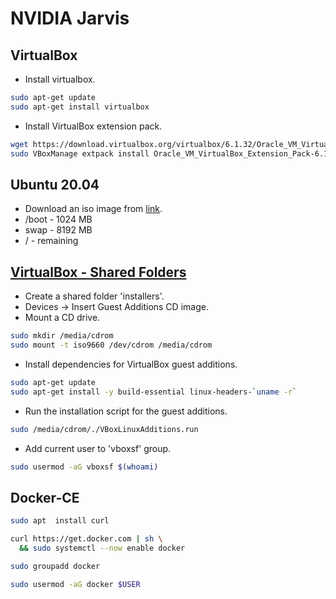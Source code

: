 # NVIDIA Jarvis

## VirtualBox

- Install virtualbox.

```sh
sudo apt-get update
sudo apt-get install virtualbox
```

- Install VirtualBox extension pack.

```sh
wget https://download.virtualbox.org/virtualbox/6.1.32/Oracle_VM_VirtualBox_Extension_Pack-6.1.32.vbox-extpack
sudo VBoxManage extpack install Oracle_VM_VirtualBox_Extension_Pack-6.1.32.vbox-extpack
```

## Ubuntu 20.04
- Download an iso image from [link](https://releases.ubuntu.com/20.04/ubuntu-20.04.4-desktop-amd64.iso).
- /boot - 1024 MB
- swap  - 8192 MB
- /     - remaining

## [VirtualBox - Shared Folders](https://gist.github.com/estorgio/0c76e29c0439e683caca694f338d4003)

- Create a shared folder 'installers'.
- Devices -> Insert Guest Additions CD image.
- Mount a CD drive.

```sh
sudo mkdir /media/cdrom
sudo mount -t iso9660 /dev/cdrom /media/cdrom
```

- Install dependencies for VirtualBox guest additions.

```sh
sudo apt-get update
sudo apt-get install -y build-essential linux-headers-`uname -r`
```

- Run the installation script for the guest additions.

```sh
sudo /media/cdrom/./VBoxLinuxAdditions.run
```

- Add current user to 'vboxsf' group.

```sh
sudo usermod -aG vboxsf $(whoami)
```

## Docker-CE

```sh
sudo apt  install curl

curl https://get.docker.com | sh \
  && sudo systemctl --now enable docker
```

```sh
sudo groupadd docker

sudo usermod -aG docker $USER
```

